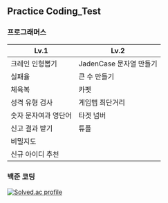 ## Practice Coding_Test
  
### 프로그래머스

| **Lv.1**             | **Lv.2**                |
| -------------------- | ----------------------- |
| 크레인 인형뽑기      | JadenCase 문자열 만들기 |
| 실패율               | 큰 수 만들기            |
| 체육복               | 카펫                    |
| 성격 유형 검사       | 게임맵 최단거리         |
| 숫자 문자여과 영단어 | 타겟 넘버               |
| 신고 결과 받기       | 튜플                    |
| 비밀지도             |                         |
| 신규 아이디 추천     |                         |

  
### 백준 코딩

[![Solved.ac
profile](http://mazassumnida.wtf/api/v2/generate_badge?boj=eodrmfdl1004)](https://solved.ac/eodrmfdl1004)
